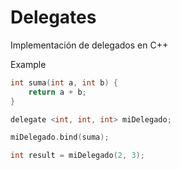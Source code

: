 # Delegates

Implementación de delegados en C++


Example
```c
int suma(int a, int b) {
    return a + b;
}

delegate <int, int, int> miDelegado;

miDelegado.bind(suma);

int result = miDelegado(2, 3);

```
